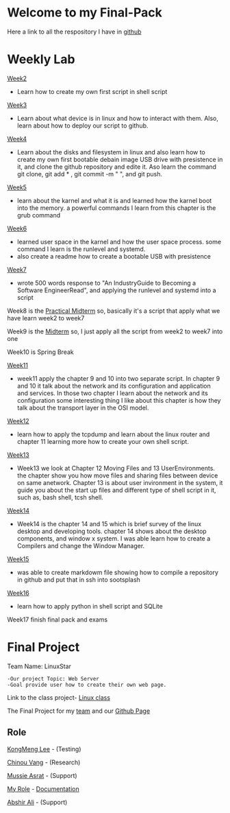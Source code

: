 # Welcome to my Final-Pack

Here a link to all the respository I have in [github](https://github.com/ShueLee8226?tab=repositories)

# Weekly Lab
[Week2](https://github.com/ShueLee8226/Week2)
- Learn how to create my own first script in shell script 

[Week3](https://github.com/ShueLee8226/Week3)
- Learn about what device is in linux and how to interact with them. Also, learn about how to deploy our script to github.

[Week4](https://github.com/ShueLee8226/Week4)
- Learn about the disks and filesystem in linux and also learn how to create my own first bootable debain image USB drive with presistence in it, and clone the github repository and edite it. Aso learn the command git clone, git add * , git commit -m "  ", and git push.

[Week5](https://github.com/ShueLee8226/Week5)
- learn about the karnel and what it is and learned how the karnel boot into the memory. a powerful commands I learn from this chapter is the grub command

[Week6](https://github.com/ShueLee8226/Week6)
- learned user space in the karnel and how the user space process. some command I learn is the runlevel and systemd.
- also create a readme how to create a bootable USB with presistence

[Week7](https://github.com/ShueLee8226/Week7)
- wrote 500 words response to "An IndustryGuide to Becoming a Software EngineerRead", and applying the runlevel and systemd into a script

Week8 is the [Practical Midterm](https://github.com/ShueLee8226/Week8) so, basically it's a script that apply what we have learn week2 to week7

Week9 is the [Midterm](https://github.com/ShueLee8226/Midterm) so, I just apply all the script from week2 to week7 into one

Week10 is Spring Break

[Week11](https://github.com/ShueLee8226/Week11)
- week11 apply the chapter 9 and 10 into two separate script. In chapter 9 and 10 it talk about the network and its configuration and application and services. In those two chapter I learn about the network and its configuration some interesting thing I like about this chapter is how they talk about the transport layer in the OSI model.

[Week12](https://github.com/ShueLee8226/Week12)
- learn how to apply the tcpdump and learn about the linux router and chapter 11 learning more how to create your own shell script.

[Week13](https://github.com/ShueLee8226/Week13)
- Week13 we look at Chapter 12 Moving Files and 13 UserEnvironments. the chapter show you how move files and sharing files between device on same anetwork. Chapter 13 is about user invironment in the system, it guide you about the start up files and different type of shell script in it, such as, bash shell, tcsh shell.

[Week14](https://github.com/ShueLee8226/Week14)
- Week14 is the chapter 14 and 15 which is brief survey of the linux desktop and developing tools. chapter 14 shows about the desktop components, and window x system. I was able learn how to create a Compilers and change the Window Manager.

[Week15](https://github.com/ShueLee8226/Week15)
- was able to create markdowm file showing how to compile a repository in github and put that in ssh into sootsplash 

[Week16](https://github.com/ShueLee8226/Week16)
- learn how to apply python in shell script and SQLite

Week17 finish final pack and exams

# Final Project
Team Name: LinuxStar

```
-Our project Topic: Web Server
-Goal provide user how to create their own web page.
```
Link to the class project- [Linux class](https://sootsplash.csci2461.com/index.html)


The Final Project for my [team](https://sootsplash.csci2461.com/linuxstar.html) and our [Github Page](https://github.com/kml74123/Web-Server-Team/projects/2)

## Role
[KongMeng Lee](https://github.com/kml74123) - (Testing) 

[Chinou Vang](https://github.com/ChennisVang) - (Research)

[Mussie Asrat](https://github.com/A2795) - (Support)

[My Role](https://github.com/ShueLee8226) - [Documentation](https://github.com/ShueLee8226/FinalDoc)

[Abshir Ali](https://github.com/caqlishire) - (Support)
